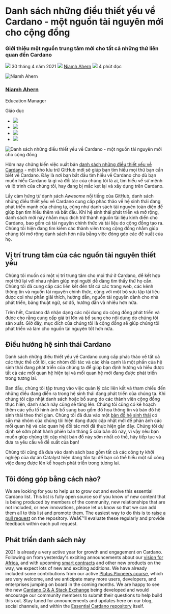 # Danh sách những điều thiết yếu về Cardano - một nguồn tài nguyên mới cho cộng đồng

### **Giới thiệu một nguồn trung tâm mới cho tất cả những thứ liên quan đến Cardano**

![](img/2021-04-30-the-essential-cardano-list-a-new-resource-for-the-community.002.png) 30 tháng 4 năm 2021 ![](img/2021-04-30-the-essential-cardano-list-a-new-resource-for-the-community.002.png) [Niamh Ahern](tmp//en/blog/authors/niamh-ahern/page-1/) ![](img/2021-04-30-the-essential-cardano-list-a-new-resource-for-the-community.003.png) 4 phút đọc

![Niamh Ahern](img/2021-04-30-the-essential-cardano-list-a-new-resource-for-the-community.004.png)[](tmp//en/blog/authors/niamh-ahern/page-1/)

### [**Niamh Ahern**](tmp//en/blog/authors/niamh-ahern/page-1/)

Education Manager

Giáo dục

- ![](img/2021-04-30-the-essential-cardano-list-a-new-resource-for-the-community.005.png)[](mailto:niamh.ahern@iohk.io "E-mail")
- ![](img/2021-04-30-the-essential-cardano-list-a-new-resource-for-the-community.006.png)[](https://www.linkedin.com/in/niamh-ahern-67849949/ "LinkedIn")
- ![](img/2021-04-30-the-essential-cardano-list-a-new-resource-for-the-community.007.png)[](https://twitter.com/nahern_iohk?lang=en "Twitter")
- ![](img/2021-04-30-the-essential-cardano-list-a-new-resource-for-the-community.008.png)[](https://github.com/nahern "GitHub")

![Danh sách những điều thiết yếu về Cardano - một nguồn tài nguyên mới cho cộng đồng](img/2021-04-30-the-essential-cardano-list-a-new-resource-for-the-community.009.jpeg)

Hôm nay chứng kiến việc xuất bản [danh sách những điều thiết yếu về Cardano](https://github.com/input-output-hk/essential-cardano) - một kho lưu trữ GitHub mới sẽ giúp bạn tìm hiểu mọi thứ bạn cần biết về Cardano. Đây là nơi bạn bắt đầu tìm hiểu về Cardano cho dù bạn muốn hiểu Cardano là gì và đối tác của chúng tôi là ai, tìm hiểu về sứ mệnh và lộ trình của chúng tôi, hay đang bị mắc kẹt lại và xây dựng trên Cardano.

Lấy cảm hứng từ danh sách *Awesome* nổi tiếng của GitHub, danh sách những điều thiết yếu về Cardano cung cấp phác thảo về hệ sinh thái đang phát triển mạnh của chúng ta, cũng như danh sách tài nguyên toàn diện để giúp bạn tìm hiểu thêm và bắt đầu. Khi hệ sinh thái phát triển và mở rộng, danh sách mới này nhằm mục đích trở thành nguồn tài liệu kinh điển cho Cardano, bao gồm cả tài nguyên chính thức và tài liệu do cộng đồng tạo ra. Chúng tôi hiện đang tìm kiếm các thành viên trong cộng đồng nhằm giúp chúng tôi mở rộng danh sách hơn nữa bằng việc đóng góp các đề xuất của họ.

## **Vị trí trung tâm của các nguồn tài nguyên thiết yếu**

Chúng tôi muốn có một vị trí trung tâm cho mọi thứ ở Cardano, để kết hợp mọi thứ lại với nhau nhằm giúp mọi người dễ dàng tìm thấy thứ họ cần. Chúng tôi đã cung cấp các liên kết đến tất cả các trang web, các kênh thông tin và nguồn tài nguyên chính thức, cùng với một bộ sưu tập tài liệu được coi như phần giải thích, hướng dẫn, nguồn tài nguyên dành cho nhà phát triển, bảng thuật ngữ, sơ đồ, hướng dẫn và nhiều hơn nữa.

Trên hết, Cardano đã nhận dạng các nội dung do cộng đồng phát triển và được cho rằng cung cấp giá trị lớn và bổ sung cho nội dung do chúng tôi sản xuất. Giờ đây, mục đích của chúng tôi là cộng đồng sẽ giúp chúng tôi phát triển và làm cho nguồn tài nguyên tốt hơn nữa.

## **Điều hướng hệ sinh thái Cardano**

Danh sách những điều thiết yếu về Cardano cung cấp phác thảo về tất cả các thực thể cốt lõi, các nhóm đối tác và các khía cạnh là một phần của hệ sinh thái đang phát triển của chúng ta để giúp bạn định hướng và hiểu được tất cả các mối quan hệ hiện tại và mối quan hệ mới đang được phát triển trong tương lai.

Ban đầu, chúng tôi tập trung vào việc quản lý các liên kết và tham chiếu đến những điều đang diễn ra trong hệ sinh thái đang phát triển của chúng ta. Khi chúng tôi cập nhật danh sách hoặc bổ sung do các thành viên cộng đồng thực hiện, danh sách này cũng sẽ tăng lên. Chúng tôi cũng có kế hoạch thêm các yếu tố hình ảnh bổ sung bao gồm đồ họa thông tin và bản đồ hệ sinh thái theo thời gian. Chúng tôi đã đưa vào một [bản đồ hệ sinh thái](https://github.com/input-output-hk/essential-cardano/blob/main/essential-cardano-list.md#navigate-the-cardano-ecosystem) có sẵn mà nhóm của chúng tôi hiện đang được cập nhật mới để phản ánh các mối quan hệ và các quan hệ đối tác mới đã thực hiện gần đây. Chúng tôi dự định sẽ sớm phát hành phiên bản tháng 5 của bản đồ này, vì vậy nếu bạn muốn giúp chúng tôi cập nhật bản đồ này sớm nhất có thể, hãy tiếp tục và đưa ra yêu cầu về đề xuất của bạn!

Chúng tôi cũng đã đưa vào danh sách bao gồm tất cả các công ty khởi nghiệp của dự án Catalyst hiện đang tồn tại để bạn có thể hiểu một số công việc đang được lên kế hoạch phát triển trong tương lai.

## **Tôi đóng góp bằng cách nào?**

We are looking for you to help us to grow out and evolve this essential Cardano list. This list is fully open source so if you know of new content that is being produced by members of the community, new relationships that are not included, or new innovations, please let us know so that we can add them all to this list and promote them. The easiest way to do this is to [raise a pull request](https://docs.github.com/en/github/collaborating-with-issues-and-pull-requests/creating-a-pull-request/) on the repository. Weâ€™ll evaluate these regularly and provide feedback within each pull request.

## **Phát triển danh sách này**

2021 is already a very active year for growth and engagement on Cardano. Following on from yesterday's exciting announcements about our [vision for Africa](https://iohk.io/en/blog/posts/2021/04/28/decentralized-identity-on-the-blockchain-is-the-key-to-iohks-vision-for-africa/), and with upcoming [smart contracts](https://iohk.io/en/blog/posts/2021/04/08/smart-contracts-%E2%80%93-here-we-come/) and other new products on the way, we expect lots of new and exciting additions. We have already included some contributions from our active [Plutus Pioneers course](https://iohk.io/en/blog/posts/2021/04/01/everything-you-need-to-know-about-our-new-plutus-pioneer-program/), which are very welcome, and we anticipate many more users, developers, and enterprises jumping on board in the coming months. We are happy to see the new [Cardano Q &amp; A Stack Exchange](https://cardano.stackexchange.com/users/login?ssrc=beta&returnurl=%2f) being developed and would encourage our community members to submit their questions to help build this out. Stay tuned for announcements and updates here on our blog, social channels, and within the [Essential Cardano repository](https://github.com/input-output-hk/essential-cardano) itself.
